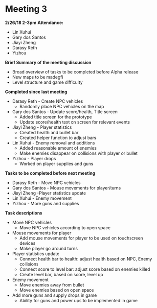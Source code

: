 # Meeting 3
 **2/26/18 2-3pm**
 **Attendance:**
 * Lin Xuhui
 * Gary dos Santos
 * Jiayi Zheng
 * Darasy Reth
 * Yizhou

 **Brief Summary of the meeting discussion**
  * Broad overview of tasks to be completed before Alpha release
  * New maps to be madegfi
  * Level structure and game difficulty

 **Completed since last meeting**
 * Darasy Reth - Create NPC vehicles
    * Randomly place NPC vehicles on the map
 * Gary dos Santos - Update score/health, Title screen
    * Added title screen for the prototype
    * Update score/health text on screen for relevant events
 * Jiayi Zheng - Player statistics
    * Created health and bullet bar
    * Created helper function to adjust bars
 * Lin Xuhui - Enemy removal and additions
    * Added reasonable amount of enemies
    * Make enemies disappear on collisions with player or bullet
 * Yizhou - Player drops
    * Worked on player supplies and guns

 **Tasks to be completed before next meeting**
 * Darasy Reth - Move NPC vehicles
 * Gary dos Santos - Mouse movements for player/turns
 * Jiayi Zheng -Player statistics update
 * Lin Xuhui - Enemy movement
 * Yizhou - More guns and supplies

 **Task descriptions**
  * Move NPC vehicles
    * Move NPC vehicles according to open space
  * Mouse movements for player
    * Add mouse movements for player to be used on touchscreen devices
    * Make player go around turns
  * Player statistics update
    * Connect health bar to health: adjust health based on NPC, Enemy collisions
    * Connect score to level bar: adjust score based on enemies killed
    * Create level bar, based on score, level up
  * Enemy movement
    * Move enemies away from bullet
    * Move enemies based on open space
  * Add more guns and supply drops in game
    * Ability for guns and power ups to be implemented in game
